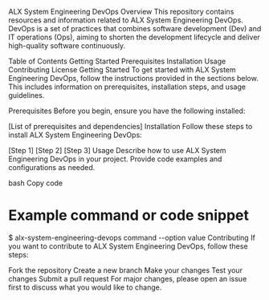 ALX System Engineering DevOps
Overview
This repository contains resources and information related to ALX System Engineering DevOps. DevOps is a set of practices that combines software development (Dev) and IT operations (Ops), aiming to shorten the development lifecycle and deliver high-quality software continuously.

Table of Contents
Getting Started
Prerequisites
Installation
Usage
Contributing
License
Getting Started
To get started with ALX System Engineering DevOps, follow the instructions provided in the sections below. This includes information on prerequisites, installation steps, and usage guidelines.

Prerequisites
Before you begin, ensure you have the following installed:

[List of prerequisites and dependencies]
Installation
Follow these steps to install ALX System Engineering DevOps:

[Step 1]
[Step 2]
[Step 3]
Usage
Describe how to use ALX System Engineering DevOps in your project. Provide code examples and configurations as needed.

bash
Copy code
# Example command or code snippet
$ alx-system-engineering-devops command --option value
Contributing
If you want to contribute to ALX System Engineering DevOps, follow these steps:

Fork the repository
Create a new branch
Make your changes
Test your changes
Submit a pull request
For major changes, please open an issue first to discuss what you would like to change.
